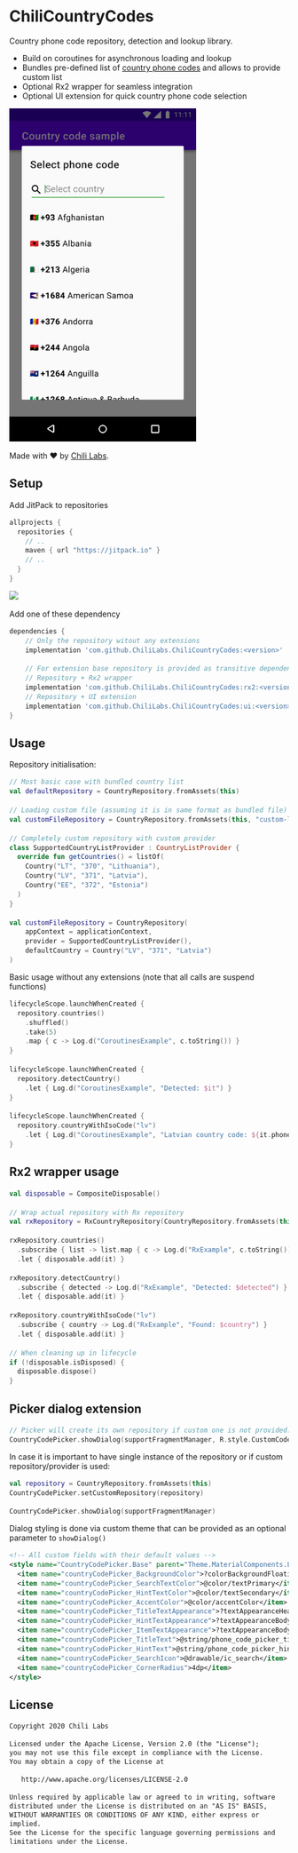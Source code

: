 # ChiliCountryCodes

Country phone code repository, detection and lookup library.

* Build on coroutines for asynchronous loading and lookup
* Bundles pre-defined list of [country phone codes](https://en.wikipedia.org/wiki/List_of_country_calling_codes) and allows to provide custom list
* Optional Rx2 wrapper for seamless integration
* Optional UI extension for quick country phone code selection

<img src="img/example.gif" width="337" height="600">

Made with ❤️ by [Chili Labs](https://chililabs.io).

## Setup

Add JitPack to repositories

```groovy
allprojects {
  repositories {
    // ..
    maven { url "https://jitpack.io" }
    // ..
  }
}
```

[![](https://jitpack.io/v/ChiliLabs/ChiliCountryCodes.svg)](https://jitpack.io/#ChiliLabs/ChiliCountryCodes)

Add one of these dependency

```groovy
dependencies {
    // Only the repository witout any extensions
    implementation 'com.github.ChiliLabs.ChiliCountryCodes:<version>'

    // For extension base repository is provided as transitive dependency
    // Repository + Rx2 wrapper
    implementation 'com.github.ChiliLabs.ChiliCountryCodes:rx2:<version>'
    // Repository + UI extension
    implementation 'com.github.ChiliLabs.ChiliCountryCodes:ui:<version>'
}
```

## Usage

Repository initialisation:

```kotlin
// Most basic case with bundled country list
val defaultRepository = CountryRepository.fromAssets(this)

// Loading custom file (assuming it is in same format as bundled file)
val customFileRepository = CountryRepository.fromAssets(this, "custom-list.txt")

// Completely custom repository with custom provider
class SupportedCountryListProvider : CountryListProvider {
  override fun getCountries() = listOf(
    Country("LT", "370", "Lithuania"),
    Country("LV", "371", "Latvia"),
    Country("EE", "372", "Estonia")
  )
}

val customFileRepository = CountryRepository(
    appContext = applicationContext,
    provider = SupportedCountryListProvider(),
    defaultCountry = Country("LV", "371", "Latvia")
)
```

Basic usage without any extensions (note that all calls are suspend functions)

```kotlin
lifecycleScope.launchWhenCreated {
  repository.countries()
    .shuffled()
    .take(5)
    .map { c -> Log.d("CoroutinesExample", c.toString()) }
}

lifecycleScope.launchWhenCreated {
  repository.detectCountry()
    .let { Log.d("CoroutinesExample", "Detected: $it") }
}

lifecycleScope.launchWhenCreated {
  repository.countryWithIsoCode("lv")
    .let { Log.d("CoroutinesExample", "Latvian country code: ${it.phoneCode}") }
}
```

## Rx2 wrapper usage

```kotlin
val disposable = CompositeDisposable()

// Wrap actual repository with Rx repository
val rxRepository = RxCountryRepository(CountryRepository.fromAssets(this))

rxRepository.countries()
  .subscribe { list -> list.map { c -> Log.d("RxExample", c.toString()) } }
  .let { disposable.add(it) }

rxRepository.detectCountry()
  .subscribe { detected -> Log.d("RxExample", "Detected: $detected") }
  .let { disposable.add(it) }

rxRepository.countryWithIsoCode("lv")
  .subscribe { country -> Log.d("RxExample", "Found: $country") }
  .let { disposable.add(it) }

// When cleaning up in lifecycle
if (!disposable.isDisposed) {
  disposable.dispose()
}
```

## Picker dialog extension

```kotlin
// Picker will create its own repository if custom one is not provided.
CountryCodePicker.showDialog(supportFragmentManager, R.style.CustomCodePickerTheme)
```

In case it is important to have single instance of the repository or if custom repository/provider is used:

```kotlin
val repository = CountryRepository.fromAssets(this)
CountryCodePicker.setCustomRepository(repository)

CountryCodePicker.showDialog(supportFragmentManager)
```

Dialog styling is done via custom theme that can be provided as an optional parameter to `showDialog()`

```xml
<!-- All custom fields with their default values -->
<style name="CountryCodePicker.Base" parent="Theme.MaterialComponents.Light">
  <item name="countryCodePicker_BackgroundColor">?colorBackgroundFloating</item>
  <item name="countryCodePicker_SearchTextColor">@color/textPrimary</item>
  <item name="countryCodePicker_HintTextColor">@color/textSecondary</item>
  <item name="countryCodePicker_AccentColor">@color/accentColor</item>
  <item name="countryCodePicker_TitleTextAppearance">?textAppearanceHeadline6</item>
  <item name="countryCodePicker_HintTextAppearance">?textAppearanceBody2</item>
  <item name="countryCodePicker_ItemTextAppearance">?textAppearanceBody1</item>
  <item name="countryCodePicker_TitleText">@string/phone_code_picker_title</item>
  <item name="countryCodePicker_HintText">@string/phone_code_picker_hint</item>
  <item name="countryCodePicker_SearchIcon">@drawable/ic_search</item>
  <item name="countryCodePicker_CornerRadius">4dp</item>
</style>
```

## License

```
Copyright 2020 Chili Labs

Licensed under the Apache License, Version 2.0 (the "License");
you may not use this file except in compliance with the License.
You may obtain a copy of the License at

   http://www.apache.org/licenses/LICENSE-2.0

Unless required by applicable law or agreed to in writing, software
distributed under the License is distributed on an "AS IS" BASIS,
WITHOUT WARRANTIES OR CONDITIONS OF ANY KIND, either express or implied.
See the License for the specific language governing permissions and
limitations under the License.
```